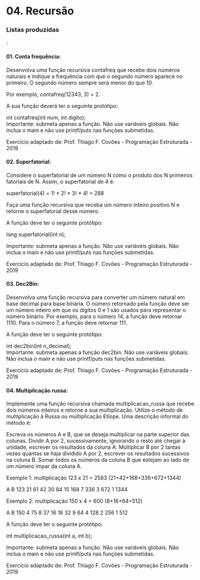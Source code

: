 <h1>04. Recursão</h1>
<h3>Listas produzidas</h3>:

<h4>01. Conta frequência:</h4>
Desenvolva uma função recursiva contafreq que recebe dois números naturais e indique a frequência com que o segundo número aparece no primeiro. O segundo número sempre será menor do que 10.
<p>
Por exemplo, contafreq(12343, 3) = 2.
<p>
A sua função deverá ter o seguinte protótipo:
<p>
int contafreq(int num, int digito);<br>
Importante: submeta apenas a função. Não use variáveis globais. Não inclua o main e não use printf/puts nas funções submetidas.
<p>
Exercício adaptado de: Prof. Thiago F. Covões - Programação Estruturada - 2019

<h4>02. Superfatorial:</h4>  
<p> 
Considere o superfatorial de um número N como o produto dos N primeiros fatoriais de N. Assim, o superfatorial de 4 é:
<p>
superfatorial(4) = 1! * 2! * 3! * 4! = 288
<p>
Faça uma função recursiva que receba um número inteiro positivo N e retorne o superfatorial desse número.
<p>
A função deve ter o seguinte protótipo:
<p>
long superfatorial(int n);
<p>
Importante: submeta apenas a função. Não use variáveis globais. Não inclua o main e não use printf/puts nas funções submetidas.
<p>
Exercício adaptado de: Prof. Thiago F. Covões - Programação Estruturada - 2019

<h4>03. Dec2Bin:</h4>    
Desenvolva uma função recursiva para converter um número natural em base decimal para base binária. O número retornado pela função deve ser um número inteiro em que os dígitos 0 e 1 são usados para representar o número binário. Por exemplo, para o número 14, a função deve retornar 1110. Para o número 7, a função deve retornar 111.
<p>
A função deve ter o seguinte protótipo:
<p>
int dec2bin(int n_decimal);<br>
Importante: submeta apenas a função dec2bin. Não use variáveis globais. Não inclua o main e não use printf/puts nas funções submetidas.
<p>
Exercício adaptado de: Prof. Thiago F. Covões - Programação Estruturada - 2019
  
<h4>04. Multiplicação russa:</h4>      
Implemente uma função recursiva chamada multiplicacao_russa que recebe dois números inteiros e retorne a sua multiplicação. Utilize o método de multiplicação à Russa ou multiplicação Etíope. Uma descrição informal do método é:
<p>
Escreva os números A e B, que se deseja multiplicar na parte superior das colunas.
Dividir A por 2, sucessivamente, ignorando o resto até chegar à unidade, escrever os resultados da coluna A.
Multiplicar B por 2 tantas vezes quantas se haja dividido A por 2, escrever os resultados sucessivos na coluna B.
Somar todos os números da coluna B que estejam ao lado de um número ímpar da coluna A.
<p>
Exemplo 1: multiplicação 123 x 21 = 2583 (21+42+168+336+672+1344)
<p>
A	B
123	21
61	42
30	84
15	168
7	336
3	672
1	1344
<p>  
Exemplo 2: multiplicação 150 x 4 = 600 (8+16+64+512)
<p>
A	B
150	4
75	8
37	16
18	32
9	64
4	128
2	256
1	512
<p>
A função deve ter o seguinte protótipo:
<p>
int multiplicacao_russa(int a, int b);
<p>
Importante: submeta apenas a função. Não use variáveis globais. Não inclua o main e não use printf/puts nas funções submetidas.
<p>
Exercício adaptado de: Prof. Thiago F. Covões - Programação Estruturada - 2019
  
  
